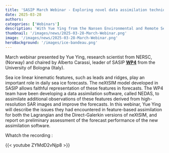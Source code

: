 ```yaml
---
title: 'SASIP March Webinar - Exploring novel data assimilation techniques to improve sea ice deformation features'
date: 2025-03-28
authors:
categories: ['Webinars']
description: 'With Yue Ying from the Nansen Environmental and Remote Sensing Center (NERSC), Norway'
thumbnail: '/images/news/2025-03-28-March-Webinar.png'  
image: '/images/news/2025-03-28-March-Webinar.png'
heroBackground: '/images/ice-bandeau.png'
---
```


March webinar presented by Yue Ying, research scientist from NERSC, (Norway) and chaired by Alberto Carassi, leader of SASIP [**WP4**](https://sasip-climate.github.io/research/work-package-four/) from the University of Bologna (Italy). 

Sea ice linear kinematic features, such as leads and ridges, play an important role in daily sea ice forecasts. The neXtSIM model developed in SASIP allows faithful representation of these features in forecasts. The WP4 team have been developing a data assimilation software, called NEDAS, to assimilate additional observations of these features derived from high-resolution SAR images and improve the forecasts. In this webinar, Yue Ying will describe the issues they had encountered in feature-based assimilation for both the Lagrangian and the Direct-Galerkin versions of neXtSIM, and report on preliminary assessment of the forecast performance of the new assimilation software.
  
Whatch the recording : 

{{< youtube ZYMdD2vNjp8 >}}   
